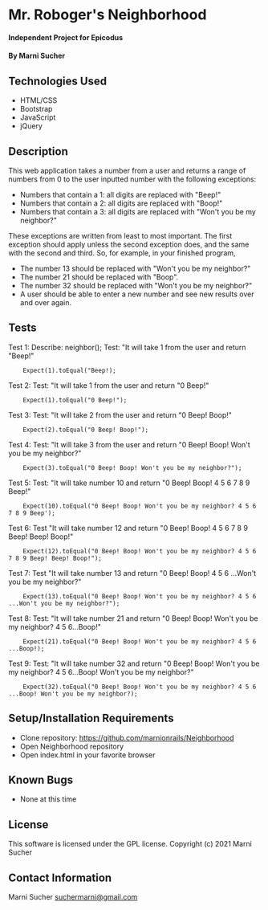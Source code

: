 # Mr. Roboger's Neighborhood

#### Independent Project for Epicodus

#### By **Marni Sucher**

## Technologies Used

* HTML/CSS
* Bootstrap
* JavaScript
* jQuery

## Description

This web application takes a number from a user and returns a range of numbers from 0 to the user inputted number with the following exceptions:

* Numbers that contain a 1: all digits are replaced with "Beep!"
* Numbers that contain a 2: all digits are replaced with "Boop!"
* Numbers that contain a 3: all digits are replaced with "Won't you be my neighbor?"

These exceptions are written from least to most important. The first exception should apply unless the second exception does, and the same with the second and third. So, for example, in your finished program,

* The number 13 should be replaced with "Won't you be my neighbor?"
* The number 21 should be replaced with "Boop".
* The number 32 should be replaced with "Won't you be my neighbor?"
* A user should be able to enter a new number and see new results over and over again.

## Tests

Test 1: Describe: neighbor();
        Test: "It will take 1 from the user and return "Beep!"
        
        Expect(1).toEqual("Beep!);

Test 2: Test: "It will take 1 from the user and return "0 Beep!"
        
        Expect(1).toEqual("0 Beep!");

Test 3: Test: "It will take 2 from the user and return "0 Beep! Boop!"

        Expect(2).toEqual("0 Beep! Boop!");

Test 4: Test: "It will take 3 from the user and return "0 Beep! Boop! Won't you be my neighbor?"

        Expect(3).toEqual("0 Beep! Boop! Won't you be my neighbor?");

Test 5: Test: "It will take number 10 and return "0 Beep! Boop! 4 5 6 7 8 9 Beep!"
        
        Expect(10).toEqual("0 Beep! Boop! Won't you be my neighbor? 4 5 6 7 8 9 Beep');

Test 6: Test "It will take number 12 and return "0 Beep! Boop! 4 5 6 7 8 9 Beep! Beep! Boop!"

        Expect(12).toEqual("0 Beep! Boop! Won't you be my neighbor? 4 5 6 7 8 9 Beep! Beep! Boop!");

Test 7: Test "It will take number 13 and return "0 Beep! Boop! 4 5 6 ...Won't you be my neighbor?"

        Expect(13).toEqual("0 Beep! Boop! Won't you be my neighbor? 4 5 6 ...Won't you be my neighbor?");

Test 8: Test: "It will take number 21 and return "0 Beep! Boop! Won't you be my neighbor? 4 5 6...Boop!"

        Expect(21).toEqual("0 Beep! Boop! Won't you be my neighbor? 4 5 6 ...Boop!);

Test 9: Test: "It will take number 32 and return "0 Beep! Boop! Won't you be my neighbor? 4 5 6...Boop! Won't you be my neighbor?"

        Expect(32).toEqual("0 Beep! Boop! Won't you be my neighbor? 4 5 6 ...Boop! Won't you be my neighbor?);
        
## Setup/Installation Requirements

* Clone repository: https://github.com/marnionrails/Neighborhood
* Open Neighborhood repository
* Open index.html in your favorite browser

## Known Bugs

* None at this time

## License

This software is licensed under the GPL license. Copyright (c) 2021 Marni Sucher

## Contact Information

Marni Sucher <suchermarni@gmail.com>
